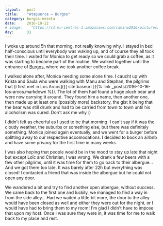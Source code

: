 ```yaml
---
layout:   post
title:    "Atapuerca — Burgos"
category: burgos-meseta
date:     2016-10-22
# image:    "https://s3.eu-central-1.amazonaws.com/camino2016/pictures/30/peace.jpg"
day:      31
---
```


I woke up around 5h that morning, not really knowing why. I stayed in bed half-conscious until everybody was waking up, and of course they all took their time. I waited for Monica to get ready so we could grab a coffee, as it was starting to become part of the routine. We walked together until the entrance of [Burgos](https://www.google.fr/maps/place/Burgos,+Province+de+Burgos,+Espagne/@42.3441841,-3.7297983,13z/data=!3m1!4b1!4m5!3m4!1s0xd45fcbe3dc20327:0xa1f5beab8e71aa1!8m2!3d42.3440181!4d-3.6968994?hl=fr), where we took another coffee break.

I walked alone after, Monica needing some alone time. I caucht up with Krista and Saula who were walking with Manu and Stephan, the pilgrims that [I first met in Los Arcos]({{ site.baseurl }}{% link _posts/2016-10-16-los-arcos.markdown %}). The lot of them had found a huge plush bear and were now carrying it around. They found him a name, then another one, then made up at least one (possibly more) backstory, the gist it being that the bear was still drunk and had to be carried from town to town until his alcoholism was cured. Don't ask me why :)

I didn't felt as cheerful as I used to be that morning. I can't say if it was the cloudy weather, the suburbs or something else, but there was definitely something. Monica joined again eventually, and we went for a burger before splitting away to our respective accomodations. I decided to book an airbnb and have some privacy for the first time in many weeks.

I was also hoping that people would be in the mood to stay up late that night but except Loïc and Christian, I was wrong. We drank a few beers with a few other pilgrims, until it was time for them to go back to their albergue... And we got there too late. It was barely after 22h but everything was closed! I contacted a friend that was inside the albergue but he could not open any door.

We wandered a bit and try to find another open albergue, without success. We came back to the first one and luckily, we managed to find a way in from the side alley... Had we waited a little bit more, the door to the alley would have been closed as well and either they were out for the night, or I would have had to bring them to my room! I'm glad I didn't have to impose that upon my host. Once I was sure they were in, it was time for me to walk back to my place and rest.
